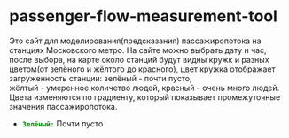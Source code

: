 # passenger-flow-measurement-tool
Это сайт для моделирования(предсказания) пассажиропотока на станциях Московского метро. 
На сайте можно выбрать дату и час, после выбора, на карте около станций будут видны кружк и разных цветом(от зелёного и жёлтого до красного), 
цвет кружка отображает загруженность станции:
зелёный - почти пусто,  
жёлтый - умеренное количетво людей,
красный - очень много людей.
Цвета изменяются по градиенту, который показывает промежуточные значения пассажиропотока.

- **<code style="color : green">Зелёный:</code>**	 Почти пусто
